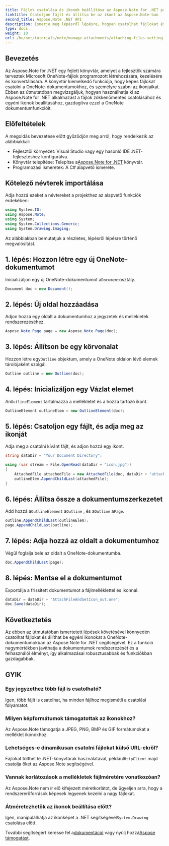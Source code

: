 ```yaml
---
title: Fájlok csatolása és ikonok beállítása az Aspose.Note for .NET programban
linktitle: Csatoljon fájlt és állítsa be az ikont az Aspose.Note-ban
second_title: Aspose.Note .NET API
description: Ismerje meg lépésről lépésre, hogyan csatolhat fájlokat és állíthat be egyéni ikonokat a Microsoft OneNote dokumentumokban az Aspose.Note for .NET használatával. Bővítse .NET-alkalmazását zökkenőmentes dokumentumkezelési és testreszabási funkciókkal.
type: docs
weight: 10
url: /hu/net/tutorials/note/manage-attachments/attaching-files-setting-icons/
---
```

## Bevezetés

Az Aspose.Note for .NET egy fejlett könyvtár, amelyet a fejlesztők számára terveztek Microsoft OneNote-fájlok programozott létrehozására, kezelésére és konvertálására. A könyvtár kiemelkedő funkciója, hogy képes fájlokat csatolni a OneNote-dokumentumokhoz, és személyre szabni az ikonjaikat. Ebben az útmutatóban megvizsgáljuk, hogyan használhatja ki az Aspose.Note for .NET alkalmazást a fájlok zökkenőmentes csatolásához és egyéni ikonok beállításához, gazdagítva ezzel a OneNote dokumentumfunkcióit.

## Előfeltételek

A megoldás bevezetése előtt győződjön meg arról, hogy rendelkezik az alábbiakkal:

- Fejlesztői környezet: Visual Studio vagy egy hasonló IDE .NET-fejlesztéshez konfigurálva.
-  Könyvtár telepítése: Telepítse a[Aspose.Note for .NET](https://releases.aspose.com/words/net/) könyvtár.
- Programozási ismeretek: A C# alapvető ismerete.

## Kötelező névterek importálása

Adja hozzá ezeket a névtereket a projekthez az alapvető funkciók érdekében:

```csharp
using System.IO;
using Aspose.Note;
using System;
using System.Collections.Generic;
using System.Drawing.Imaging;
```

Az alábbiakban bemutatjuk a részletes, lépésről lépésre történő megvalósítást.

## 1. lépés: Hozzon létre egy új OneNote-dokumentumot

 Inicializáljon egy új OneNote-dokumentumot a`Document`osztály.

```csharp
Document doc = new Document();
```

## 2. lépés: Új oldal hozzáadása

Adjon hozzá egy oldalt a dokumentumhoz a jegyzetek és mellékletek rendszerezéséhez.

```csharp
Aspose.Note.Page page = new Aspose.Note.Page(doc);
```

## 3. lépés: Állítson be egy körvonalat

 Hozzon létre egy`Outline` objektum, amely a OneNote oldalon lévő elemek tárolójaként szolgál.

```csharp
Outline outline = new Outline(doc);
```

## 4. lépés: Inicializáljon egy Vázlat elemet

 An`OutlineElement` tartalmazza a mellékletet és a hozzá tartozó ikont.

```csharp
OutlineElement outlineElem = new OutlineElement(doc);
```

## 5. lépés: Csatoljon egy fájlt, és adja meg az ikonját

Adja meg a csatolni kívánt fájlt, és adjon hozzá egy ikont.

```csharp
string dataDir = "Your Document Directory";

using (var stream = File.OpenRead(dataDir + "icon.jpg"))
{
    AttachedFile attachedFile = new AttachedFile(doc, dataDir + "attachment.txt", stream, ImageFormat.Jpeg);
    outlineElem.AppendChildLast(attachedFile);
}
```

## 6. lépés: Állítsa össze a dokumentumszerkezetet

 Add hozzá a`OutlineElement` a`Outline` , és a`Outline` a`Page`.

```csharp
outline.AppendChildLast(outlineElem);
page.AppendChildLast(outline);
```

## 7. lépés: Adja hozzá az oldalt a dokumentumhoz

Végül foglalja bele az oldalt a OneNote-dokumentumba.

```csharp
doc.AppendChildLast(page);
```

## 8. lépés: Mentse el a dokumentumot

Exportálja a frissített dokumentumot a fájlmelléklettel és ikonnal.

```csharp
dataDir = dataDir + "AttachFileAndSetIcon_out.one";
doc.Save(dataDir);
```

## Következtetés

Az ebben az útmutatóban ismertetett lépések követésével könnyedén csatolhat fájlokat és állíthat be egyéni ikonokat a OneNote-dokumentumokban az Aspose.Note for .NET segítségével. Ez a funkció nagymértékben javíthatja a dokumentumok rendszerezését és a felhasználói élményt, így alkalmazásai robusztusabbak és funkciókban gazdagabbak.

## GYIK

### Egy jegyzethez több fájl is csatolható?
Igen, több fájlt is csatolhat, ha minden fájlhoz megismétli a csatolási folyamatot.

### Milyen képformátumok támogatottak az ikonokhoz?
Az Aspose.Note támogatja a JPEG, PNG, BMP és GIF formátumokat a melléklet ikonokhoz.

### Lehetséges-e dinamikusan csatolni fájlokat külső URL-ekről?
 Fájlokat tölthet le .NET-könyvtárak használatával, például`HttpClient` majd csatolja őket az Aspose.Note segítségével.

### Vannak korlátozások a mellékletek fájlméretére vonatkozóan?
Az Aspose.Note nem ír elő kifejezett méretkorlátot, de ügyeljen arra, hogy a rendszererőforrások képesek legyenek kezelni a nagy fájlokat.

### Átméretezhetők az ikonok beállítása előtt?
 Igen, manipulálhatja az ikonképet a .NET segítségével`System.Drawing` csatolása előtt.

 További segítségért keresse fel a[dokumentáció](https://reference.aspose.com/words/net/) vagy nyúlj hozzá[Aspose támogatást](https://forum.aspose.com/c/words/8).